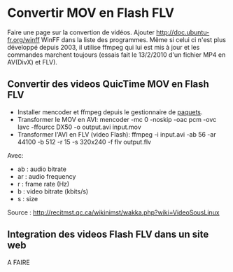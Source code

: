 # Convertir MOV en Flash FLV

Faire une page sur la convertion de vidéos. Ajouter
<http://doc.ubuntu-fr.org/winff> WinFF dans la liste des programmes.
Même si celui ci n'est plus développé depuis 2003, il utilise ffmpeg qui
lui est mis à jour et les commandes marchent toujours (essais fait le
13/2/2010 d'un fichier MP4 en AV(DivX) et FLV).

## Convertir des videos QuicTime MOV en Flash FLV

- Installer mencoder et ffmpeg depuis le gestionnaire de
  [paquets](Paquet "wikilink").
- Transformer le MOV en AVI: mencoder -mc 0 -noskip -oac pcm -ovc lavc
  -ffourcc DX50 -o output.avi input.mov
- Transformer l'AVI en FLV (video Flash): ffmpeg -i input.avi -ab 56 -ar
  44100 -b 512 -r 15 -s 320x240 -f flv output.flv

Avec:

- ab : audio bitrate
- ar : audio frequency
- r : frame rate (Hz)
- b : video bitrate (kbits/s)
- s : size

Source : <http://recitmst.qc.ca/wikinimst/wakka.php?wiki=VideoSousLinux>

## Integration des videos Flash FLV dans un site web

A FAIRE
